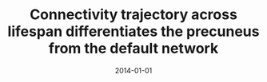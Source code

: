 ---
title: "Connectivity trajectory across lifespan differentiates the precuneus from the default network"
date: 2014-01-01
authors_string: Zhi Yang, Catie Chang, Ting Xu, Lili Jiang, Daniel Handwerker, Xavier Castellanos, Michael Milham, Peter Bandettini, Xi-Nian Zuo
authors:
   - Zhi Yang
   - Catie Chang
   - Ting Xu
   - Lili Jiang
   - Daniel Handwerker
   - Xavier Castellanos
   - Michael Milham
   - Peter Bandettini
   - Xi-Nian Zuo
author_ids:
   - zhi_yang
   - daniel_handwerker
   - peter_bandettini
journal: 'NeuroImage'
volume: 89
issue: 
pages: 56
book_title: ''
publisher: ''
abstract: ""
project_id: 
paper_url: 
doi: 10.1016/j.neuroimage.2013.10.039
data_loc: ''
code_loc: ''
file: '/assets/publications//assets/publications/'
file_name: '/assets/publications/'
type: journal_article
pub_str: ' (2014) NeuroImage 89: 56'
layout: publication 
---